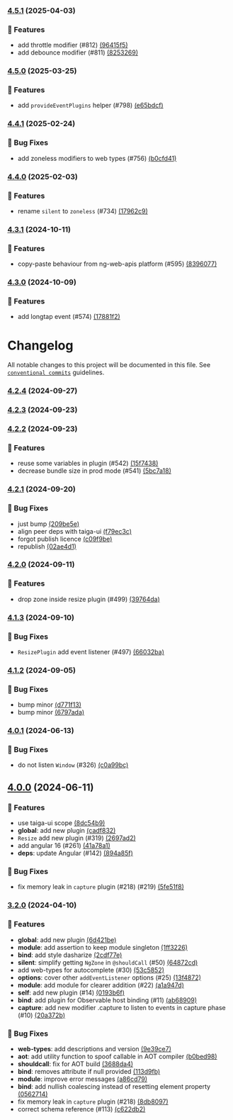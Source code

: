 ### [4.5.1](https://github.com/taiga-family/ng-event-plugins/compare/v4.5.0...v4.5.1) (2025-04-03)

### 🚀 Features

- add throttle modifier (#812)
  [(96415f5)](https://github.com/taiga-family/ng-event-plugins/commit/96415f5b61985dfa30dc4a8dbee654ce89c3a5a9)
- add debounce modifier (#811)
  [(8253269)](https://github.com/taiga-family/ng-event-plugins/commit/8253269bf8caf6e20a54caed61460042966b3440)

### [4.5.0](https://github.com/taiga-family/ng-event-plugins/compare/v4.4.1...v4.5.0) (2025-03-25)

### 🚀 Features

- add `provideEventPlugins` helper (#798)
  [(e65bdcf)](https://github.com/taiga-family/ng-event-plugins/commit/e65bdcf83a38af0222def2d7d7629fac0f0ce5d9)

### [4.4.1](https://github.com/taiga-family/ng-event-plugins/compare/v4.4.0...v4.4.1) (2025-02-24)

### 🐞 Bug Fixes

- add zoneless modifiers to web types (#756)
  [(b0cfd41)](https://github.com/taiga-family/ng-event-plugins/commit/b0cfd4168263402475b4084f9b7fbd0c15ce1cd3)

### [4.4.0](https://github.com/taiga-family/ng-event-plugins/compare/v4.3.1...v4.4.0) (2025-02-03)

### 🚀 Features

- rename `silent` to `zoneless` (#734)
  [(17962c9)](https://github.com/taiga-family/ng-event-plugins/commit/17962c9232d69b6c97fbd67bd7825bf7541364a8)

### [4.3.1](https://github.com/taiga-family/ng-event-plugins/compare/v4.3.0...v4.3.1) (2024-10-11)

### 🚀 Features

- copy-paste behaviour from ng-web-apis platform (#595)
  [(8396077)](https://github.com/taiga-family/ng-event-plugins/commit/83960771d0731445c89369631c0dcba5c91e83b1)

### [4.3.0](https://github.com/taiga-family/ng-event-plugins/compare/v4.2.4...v4.3.0) (2024-10-09)

### 🚀 Features

- add longtap event (#574)
  [(17881f2)](https://github.com/taiga-family/ng-event-plugins/commit/17881f26641415f2c2ffb68a151e12587aa92d64)

# Changelog

All notable changes to this project will be documented in this file. See
[`conventional commits`](https://www.conventionalcommits.org/) guidelines.

### [4.2.4](https://github.com/taiga-family/ng-event-plugins/compare/v4.2.3...v4.2.4) (2024-09-27)

### [4.2.3](https://github.com/taiga-family/ng-event-plugins/compare/v4.2.2...v4.2.3) (2024-09-23)

### [4.2.2](https://github.com/taiga-family/ng-event-plugins/compare/v4.2.1...v4.2.2) (2024-09-23)

### 🚀 Features

- reuse some variables in plugin (#542)
  [(15f7438)](https://github.com/taiga-family/ng-event-plugins/commit/15f74383cb48abbaa047e7bf46cf9630831445f7)
- decrease bundle size in prod mode (#541)
  [(5bc7a18)](https://github.com/taiga-family/ng-event-plugins/commit/5bc7a1896ec49aba0e84de53ae17794a92ddc068)

### [4.2.1](https://github.com/taiga-family/ng-event-plugins/compare/v4.2.0...v4.2.1) (2024-09-20)

### 🐞 Bug Fixes

- just bump
  [(209be5e)](https://github.com/taiga-family/ng-event-plugins/commit/209be5e502dcebf91b322c94830ab577b002f65d)
- align peer deps with taiga-ui
  [(f79ec3c)](https://github.com/taiga-family/ng-event-plugins/commit/f79ec3c7066e7f696c33a917f78ebe758f63a432)
- forgot publish licence
  [(c09f9be)](https://github.com/taiga-family/ng-event-plugins/commit/c09f9beecb61d73cb16a4e1c82535db2479d0c3f)
- republish
  [(02ae4d1)](https://github.com/taiga-family/ng-event-plugins/commit/02ae4d166d8b523e240bda89f8d2bca3a639f11a)

### [4.2.0](https://github.com/taiga-family/ng-event-plugins/compare/v4.1.3...v4.2.0) (2024-09-11)

### 🚀 Features

- drop zone inside resize plugin (#499)
  [(39764da)](https://github.com/taiga-family/ng-event-plugins/commit/39764dadac7eb238634df9c114aa736d76ebbd33)

### [4.1.3](https://github.com/taiga-family/ng-event-plugins/compare/v4.1.2...v4.1.3) (2024-09-10)

### 🐞 Bug Fixes

- `ResizePlugin` add event listener (#497)
  [(66032ba)](https://github.com/taiga-family/ng-event-plugins/commit/66032baa0041cfba1d66c7fa51e34989eb94c8e3)

### [4.1.2](https://github.com/taiga-family/ng-event-plugins/compare/v4.0.1...v4.1.2) (2024-09-05)

### 🐞 Bug Fixes

- bump minor
  [(d771f13)](https://github.com/taiga-family/ng-event-plugins/commit/d771f133c939ddf7737472f246afdeff53adab10)
- bump minor
  [(6797ada)](https://github.com/taiga-family/ng-event-plugins/commit/6797ada613576ba7e453660c47252706e6734942)

### [4.0.1](https://github.com/taiga-family/ng-event-plugins/compare/v4.0.0...v4.0.1) (2024-06-13)

### 🐞 Bug Fixes

- do not listen `Window` (#326)
  [(c0a99bc)](https://github.com/taiga-family/ng-event-plugins/commit/c0a99bc0880c17312ee40d13091cd2c1664cefd9)

## [4.0.0](https://github.com/taiga-family/ng-event-plugins/compare/v3.2.0...v4.0.0) (2024-06-11)

### 🚀 Features

- use taiga-ui scope
  [(8dc54b9)](https://github.com/taiga-family/ng-event-plugins/commit/8dc54b9ec39b20e9d7947628c4a916215e8e7574)
- **global**: add new plugin
  [(cadf832)](https://github.com/taiga-family/ng-event-plugins/commit/cadf832c34592443bc6f16884078e5eddd6083fc)
- `Resize` add new plugin (#319)
  [(2697ad2)](https://github.com/taiga-family/ng-event-plugins/commit/2697ad2f8d815209a1f1a1535efbd139b8da2c28)
- add angular 16 (#261)
  [(41a78a1)](https://github.com/taiga-family/ng-event-plugins/commit/41a78a1307839bcdf4f242cbacc47f110c1407fa)
- **deps**: update Angular (#142)
  [(894a85f)](https://github.com/taiga-family/ng-event-plugins/commit/894a85fdfd69fd4771f493e6512dc2903972e5c0)

### 🐞 Bug Fixes

- fix memory leak in `capture` plugin (#218) (#219)
  [(5fe51f8)](https://github.com/taiga-family/ng-event-plugins/commit/5fe51f8579ac8ea0e250527976ea5fc5531ed52d)

### [3.2.0]() (2024-04-10)

### 🚀 Features

- **global**: add new plugin
  [(6d421be)](https://github.com/taiga-family/ng-event-plugins/commit/6d421be0ede307abed3618ad0165f3195f6f6d55)
- **module**: add assertion to keep module singleton
  [(1ff3226)](https://github.com/taiga-family/ng-event-plugins/commit/1ff3226bb9f4667c39bd4b28844ab995b8f744e3)
- **bind**: add style dasharize
  [(2cdf77e)](https://github.com/taiga-family/ng-event-plugins/commit/2cdf77ea7fa73d98ef3ef9d11766330ef7e0be48)
- **silent**: simplify getting `NgZone` in `@shouldCall` (#50)
  [(64872cd)](https://github.com/taiga-family/ng-event-plugins/commit/64872cd10145173d5121efbd1abf8d57363292b8)
- add web-types for autocomplete (#30)
  [(53c5852)](https://github.com/taiga-family/ng-event-plugins/commit/53c58520fa0521dd658125211efd38c1ebe747d4)
- **options**: cover other `addEventListener` options (#25)
  [(13f4872)](https://github.com/taiga-family/ng-event-plugins/commit/13f487298ee9715314a0f5afe178f35bb353bbb6)
- **module**: add module for clearer addition (#22)
  [(a1a947d)](https://github.com/taiga-family/ng-event-plugins/commit/a1a947d6a9970b716fb08cc5848466fabf4b6cce)
- **self**: add new plugin (#14)
  [(0193b6f)](https://github.com/taiga-family/ng-event-plugins/commit/0193b6ff1efe9b85dcb0a748e65f5cc4a5ca8d63)
- **bind**: add plugin for Observable host binding (#11)
  [(ab68909)](https://github.com/taiga-family/ng-event-plugins/commit/ab68909b583960f8991e3ea6673aa1a9b57dc5bf)
- **capture**: add new modifier .capture to listen to events in capture phase (#10)
  [(20a372b)](https://github.com/taiga-family/ng-event-plugins/commit/20a372b1df077787e15cdb2b6806c842f6445978)

### 🐞 Bug Fixes

- **web-types**: add descriptions and version
  [(9e39ce7)](https://github.com/taiga-family/ng-event-plugins/commit/9e39ce77d5d33798e083b9c0176ecded9b46d13e)
- **aot**: add utility function to spoof callable in AOT compiler
  [(b0bed98)](https://github.com/taiga-family/ng-event-plugins/commit/b0bed9801f43e5651283bca0817ec899cac7fd4b)
- **shouldcall**: fix for AOT build
  [(3688da4)](https://github.com/taiga-family/ng-event-plugins/commit/3688da445a9d9792d7d4b2fe70c956099901e933)
- **bind**: removes attribute if null provided
  [(113d9fb)](https://github.com/taiga-family/ng-event-plugins/commit/113d9fb4e9ee969dc970a88efbace6ffcdab70af)
- **module**: improve error messages
  [(a86cd79)](https://github.com/taiga-family/ng-event-plugins/commit/a86cd79a65c6aa632361bfea842ac80de1d9307b)
- **bind**: add nullish coalescing instead of resetting element property
  [(0562714)](https://github.com/taiga-family/ng-event-plugins/commit/0562714e1fbbb6df84c8c8121e7fb54e32817779)
- fix memory leak in `capture` plugin (#218)
  [(8db8097)](https://github.com/taiga-family/ng-event-plugins/commit/8db8097496d660f70e239d9a7ccfa802a8a3a287)
- correct schema reference (#113)
  [(c622db2)](https://github.com/taiga-family/ng-event-plugins/commit/c622db2b78993cf71534090561205631d1d6a008)
